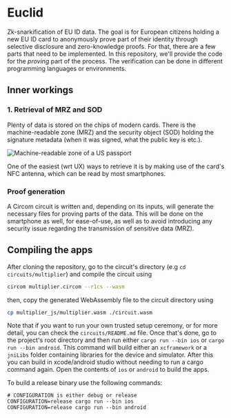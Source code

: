 # Euclid
Zk-snarkification of EU ID data. The goal is for European citizens holding a new EU ID card to anonymously prove part of their identity through selective disclosure and zero-knowledge proofs. For that, there are a few parts that need to be implemented. In this repository, we'll provide the code for the _proving_ part of the process. The verification can be done in different programming languages or environments. 

## Inner workings 

### 1. Retrieval of MRZ and SOD

Plenty of data is stored on the chips of modern cards. There is the machine-readable zone (MRZ) and the security object (SOD) holding the signature metadata (when it was signed, what the public key is etc.).

![Machine-readable zone of a US passport](https://upload.wikimedia.org/wikipedia/commons/7/7e/Mrp_image.gif) 

One of the easiest (wrt UX) ways to retrieve it is by making use of the card's NFC antenna, which can be read by most smartphones. 

### Proof generation 

A Circom circuit is written and, depending on its inputs, will generate the necessary files for proving parts of the data. This will be done on the smartphone as well, for ease-of-use, as well as to avoid introducing any security issue regarding the transmission of sensitive data (MRZ). 

## Compiling the apps

After cloning the repository, go to the circuit's directory (e.g `cd circuits/multiplier`) and compile the circuit using

```bash 
circom multiplier.circom --r1cs --wasm
```

then, copy the generated WebAssembly file to the circuit directory using 

```bash
cp multiplier_js/multiplier.wasm ./circuit.wasm
```

Note that if you want to run your own trusted setup ceremony, or for more detail, you can check the `circuits/README.md` file. Once that's done, go to the project's root directory and then run either `cargo run --bin ios` or `cargo run --bin android`. This command will build either an `xcframework` or a `jniLibs` folder containing libraries for the device and simulator. After this you can build in xcode/android studio without needing to run a cargo command again. Open the contents of `ios` or `android` to build the apps.

To build a release binary use the following commands:

```
# CONFIGURATION is either debug or release
CONFIGURATION=release cargo run --bin ios
CONFIGURATION=release cargo run --bin android
```
